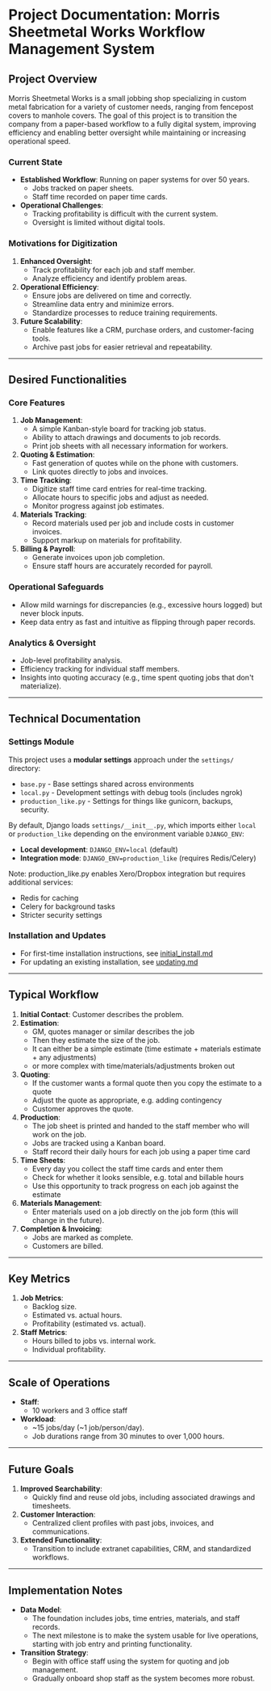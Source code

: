 # Project Documentation: Morris Sheetmetal Works Workflow Management System

## **Project Overview**

Morris Sheetmetal Works is a small jobbing shop specializing in custom metal fabrication for a variety of customer needs, ranging from fencepost covers to manhole covers. The goal of this project is to transition the company from a paper-based workflow to a fully digital system, improving efficiency and enabling better oversight while maintaining or increasing operational speed.

### **Current State**

- **Established Workflow**: Running on paper systems for over 50 years.
  - Jobs tracked on paper sheets.
  - Staff time recorded on paper time cards.
- **Operational Challenges**:
  - Tracking profitability is difficult with the current system.
  - Oversight is limited without digital tools.

### **Motivations for Digitization**

1. **Enhanced Oversight**:
   - Track profitability for each job and staff member.
   - Analyze efficiency and identify problem areas.
2. **Operational Efficiency**:
   - Ensure jobs are delivered on time and correctly.
   - Streamline data entry and minimize errors.
   - Standardize processes to reduce training requirements.
3. **Future Scalability**:
   - Enable features like a CRM, purchase orders, and customer-facing tools.
   - Archive past jobs for easier retrieval and repeatability.

---

## **Desired Functionalities**

### **Core Features**

1. **Job Management**:
   - A simple Kanban-style board for tracking job status.
   - Ability to attach drawings and documents to job records.
   - Print job sheets with all necessary information for workers.
2. **Quoting & Estimation**:
   - Fast generation of quotes while on the phone with customers.
   - Link quotes directly to jobs and invoices.
3. **Time Tracking**:
   - Digitize staff time card entries for real-time tracking.
   - Allocate hours to specific jobs and adjust as needed.
   - Monitor progress against job estimates.
4. **Materials Tracking**:
   - Record materials used per job and include costs in customer invoices.
   - Support markup on materials for profitability.
5. **Billing & Payroll**:
   - Generate invoices upon job completion.
   - Ensure staff hours are accurately recorded for payroll.

### **Operational Safeguards**

- Allow mild warnings for discrepancies (e.g., excessive hours logged) but never block inputs.
- Keep data entry as fast and intuitive as flipping through paper records.

### **Analytics & Oversight**

- Job-level profitability analysis.
- Efficiency tracking for individual staff members.
- Insights into quoting accuracy (e.g., time spent quoting jobs that don't materialize).

---

## **Technical Documentation**

### **Settings Module**

This project uses a **modular settings** approach under the `settings/` directory:

- `base.py` - Base settings shared across environments
- `local.py` - Development settings with debug tools (includes ngrok)
- `production_like.py` - Settings for things like gunicorn, backups, security.

By default, Django loads `settings/__init__.py`, which imports either `local` or `production_like` depending on the environment variable `DJANGO_ENV`:

- **Local development**: `DJANGO_ENV=local` (default)
- **Integration mode**: `DJANGO_ENV=production_like` (requires Redis/Celery)

Note: production_like.py enables Xero/Dropbox integration but requires additional services:

- Redis for caching
- Celery for background tasks
- Stricter security settings

### **Installation and Updates**

- For first-time installation instructions, see [initial_install.md](initial_install.md)
- For updating an existing installation, see [updating.md](updating.md)

---

## **Typical Workflow**

1. **Initial Contact**: Customer describes the problem.
2. **Estimation**:
   - GM, quotes manager or similar describes the job
   - Then they estimate the size of the job.
   - It can either be a simple estimate (time estimate + materials estimate + any adjustments)
   - or more complex with time/materials/adjustments broken out
3. **Quoting**:
   - If the customer wants a formal quote then you copy the estimate to a quote
   - Adjust the quote as appropriate, e.g. adding contingency
   - Customer approves the quote.
4. **Production**:
   - The job sheet is printed and handed to the staff member who will work on the job.
   - Jobs are tracked using a Kanban board.
   - Staff record their daily hours for each job using a paper time card
5. **Time Sheets**:
   - Every day you collect the staff time cards and enter them
   - Check for whether it looks sensible, e.g. total and billable hours
   - Use this opportunity to track progress on each job against the estimate
6. **Materials Management**:
   - Enter materials used on a job directly on the job form (this will change in the future).
7. **Completion & Invoicing**:
   - Jobs are marked as complete.
   - Customers are billed.

---

## **Key Metrics**

1. **Job Metrics**:
   - Backlog size.
   - Estimated vs. actual hours.
   - Profitability (estimated vs. actual).
2. **Staff Metrics**:
   - Hours billed to jobs vs. internal work.
   - Individual profitability.

---

## **Scale of Operations**

- **Staff**:
  - 10 workers and 3 office staff
- **Workload**:
  - ~15 jobs/day (~1 job/person/day).
  - Job durations range from 30 minutes to over 1,000 hours.

---

## **Future Goals**

1. **Improved Searchability**:
   - Quickly find and reuse old jobs, including associated drawings and timesheets.
2. **Customer Interaction**:
   - Centralized client profiles with past jobs, invoices, and communications.
3. **Extended Functionality**:
   - Transition to include extranet capabilities, CRM, and standardized workflows.

---

## **Implementation Notes**

- **Data Model**:
  - The foundation includes jobs, time entries, materials, and staff records.
  - The next milestone is to make the system usable for live operations, starting with job entry and printing functionality.
- **Transition Strategy**:
  - Begin with office staff using the system for quoting and job management.
  - Gradually onboard shop staff as the system becomes more robust.

